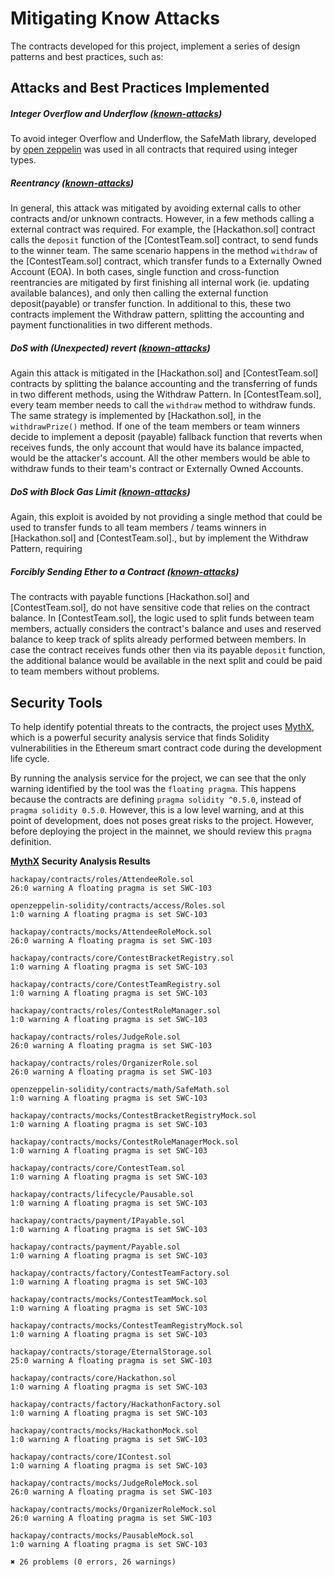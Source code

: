 # Mitigating Know Attacks

The contracts developed for this project, implement a series of design patterns and best practices, such as:

## Attacks and Best Practices Implemented

##### Integer Overflow and Underflow ([known-attacks])

To avoid integer Overflow and Underflow, the SafeMath library, developed by [open zeppelin] was used in all contracts that required using integer types.

##### Reentrancy ([known-attacks])

In general, this attack was mitigated by avoiding external calls to other contracts and/or unknown contracts.
However, in a few methods calling a external contract was required. For example, the [Hackathon.sol] contract calls the `deposit` function of the [ContestTeam.sol] contract, to send funds to the winner team.
The same scenario happens in the method `withdraw` of the [ContestTeam.sol] contract, which transfer funds to a Externally Owned Account (EOA).
In both cases, single function and cross-function reentrancies are mitigated by first finishing all internal work (ie. updating available balances), and only then calling the external function deposit(payable) or transfer function.
In additional to this, these two contracts implement the Withdraw pattern, splitting the accounting and payment functionalities in two different methods.

##### DoS with (Unexpected) revert ([known-attacks])

Again this attack is mitigated in the [Hackathon.sol] and [ContestTeam.sol] contracts by splitting the balance accounting and the transferring of funds in two different methods, using the Withdraw Pattern.
In [ContestTeam.sol], every team member needs to call the `withdraw` method to withdraw funds.
The same strategy is implemented by [Hackathon.sol], in the `withdrawPrize()` method.
If one of the team members or team winners decide to implement a deposit (payable) fallback function that reverts when receives funds, the only account that would have its balance impacted, would be the attacker's account. All the other members would be able to withdraw funds to their team's contract or Externally Owned Accounts.

##### DoS with Block Gas Limit ([known-attacks])

Again, this exploit is avoided by not providing a single method that could be used to transfer funds to all team members / teams winners in [Hackathon.sol] and [ContestTeam.sol]., but by implement the Withdraw Pattern, requiring

##### Forcibly Sending Ether to a Contract ([known-attacks])

The contracts with payable functions [Hackathon.sol] and [ContestTeam.sol], do not have sensitive code that relies on the contract balance.
In [ContestTeam.sol], the logic used to split funds between team members, actually considers the contract's balance and uses and reserved balance to keep track of splits already performed between members. In case the contract receives funds other then via its payable `deposit` function, the additional balance would be available in the next split and could be paid to team members without problems.

## Security Tools

To help identify potential threats to the contracts, the project uses [MythX], which is a powerful security analysis service that finds Solidity vulnerabilities in the Ethereum smart contract code during the development life cycle.

By running the analysis service for the project, we can see that the only warning identified by the tool was the `floating pragma`. This happens because the contracts are defining `pragma solidity ^0.5.0`, instead of `pragma solidity 0.5.0`.
However, this is a low level warning, and at this point of development, does not poses great risks to the project. However, before deploying the project in the mainnet, we should review this `pragma` definition.

**[MythX] Security Analysis Results**

```
hackapay/contracts/roles/AttendeeRole.sol
26:0 warning A floating pragma is set SWC-103

openzeppelin-solidity/contracts/access/Roles.sol
1:0 warning A floating pragma is set SWC-103

hackapay/contracts/mocks/AttendeeRoleMock.sol
26:0 warning A floating pragma is set SWC-103

hackapay/contracts/core/ContestBracketRegistry.sol
1:0 warning A floating pragma is set SWC-103

hackapay/contracts/core/ContestTeamRegistry.sol
1:0 warning A floating pragma is set SWC-103

hackapay/contracts/roles/ContestRoleManager.sol
1:0 warning A floating pragma is set SWC-103

hackapay/contracts/roles/JudgeRole.sol
26:0 warning A floating pragma is set SWC-103

hackapay/contracts/roles/OrganizerRole.sol
26:0 warning A floating pragma is set SWC-103

openzeppelin-solidity/contracts/math/SafeMath.sol
1:0 warning A floating pragma is set SWC-103

hackapay/contracts/mocks/ContestBracketRegistryMock.sol
1:0 warning A floating pragma is set SWC-103

hackapay/contracts/mocks/ContestRoleManagerMock.sol
1:0 warning A floating pragma is set SWC-103

hackapay/contracts/core/ContestTeam.sol
1:0 warning A floating pragma is set SWC-103

hackapay/contracts/lifecycle/Pausable.sol
1:0 warning A floating pragma is set SWC-103

hackapay/contracts/payment/IPayable.sol
1:0 warning A floating pragma is set SWC-103

hackapay/contracts/payment/Payable.sol
1:0 warning A floating pragma is set SWC-103

hackapay/contracts/factory/ContestTeamFactory.sol
1:0 warning A floating pragma is set SWC-103

hackapay/contracts/mocks/ContestTeamMock.sol
1:0 warning A floating pragma is set SWC-103

hackapay/contracts/mocks/ContestTeamRegistryMock.sol
1:0 warning A floating pragma is set SWC-103

hackapay/contracts/storage/EternalStorage.sol
25:0 warning A floating pragma is set SWC-103

hackapay/contracts/core/Hackathon.sol
1:0 warning A floating pragma is set SWC-103

hackapay/contracts/factory/HackathonFactory.sol
1:0 warning A floating pragma is set SWC-103

hackapay/contracts/mocks/HackathonMock.sol
1:0 warning A floating pragma is set SWC-103

hackapay/contracts/core/IContest.sol
1:0 warning A floating pragma is set SWC-103

hackapay/contracts/mocks/JudgeRoleMock.sol
26:0 warning A floating pragma is set SWC-103

hackapay/contracts/mocks/OrganizerRoleMock.sol
26:0 warning A floating pragma is set SWC-103

hackapay/contracts/mocks/PausableMock.sol
1:0 warning A floating pragma is set SWC-103

✖ 26 problems (0 errors, 26 warnings)
```

[open zeppelin]: https://github.com/OpenZeppelin/openzeppelin-contracts
[known-attacks]: https://consensys.github.io/smart-contract-best-practices/known-attacks/
[mythx]: https://mythx.io/
